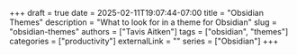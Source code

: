 +++ 
draft = true
date = 2025-02-11T19:07:44-07:00
title = "Obsidian Themes"
description = "What to look for in a theme for Obsidian"
slug = "obsidian-themes"
authors = ["Tavis Aitken"]
tags = ["obsidian", "themes"]
categories = ["productivity"]
externalLink = ""
series = ["Obsidian"]
+++
